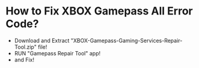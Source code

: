 # How to Fix XBOX Gamepass All Error Code?

- Download and Extract "XBOX-Gamepass-Gaming-Services-Repair-Tool.zip" file!
- RUN "Gamepass Repair Tool" app!
- and Fix!

